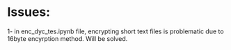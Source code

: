 # Issues:
1- in enc_dyc_tes.ipynb file, encrypting short text files is problematic due to 16byte encyrption method. Will be solved.
